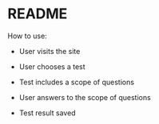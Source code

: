 # README

How to use:


* User visits the site

* User chooses a test

* Test includes a scope of questions

* User answers to the scope of questions

* Test result saved 

